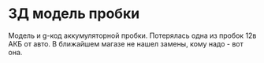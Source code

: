 # 3Д модель пробки
Модель и g-код аккумуляторной пробки. Потерялась одна из пробок 12в АКБ от авто. В ближайшем магазе не нашел замены, кому надо - вот она.
